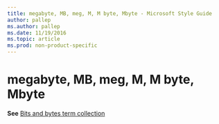 ```yaml
---
title: megabyte, MB, meg, M, M byte, Mbyte - Microsoft Style Guide
author: pallep
ms.author: pallep
ms.date: 11/19/2016
ms.topic: article
ms.prod: non-product-specific
---
```


# megabyte, MB, meg, M, M byte, Mbyte

**See** [Bits and bytes term collection](/style-guide/a-z-word-list-term-collections/term-collections/bits-bytes-terms)
